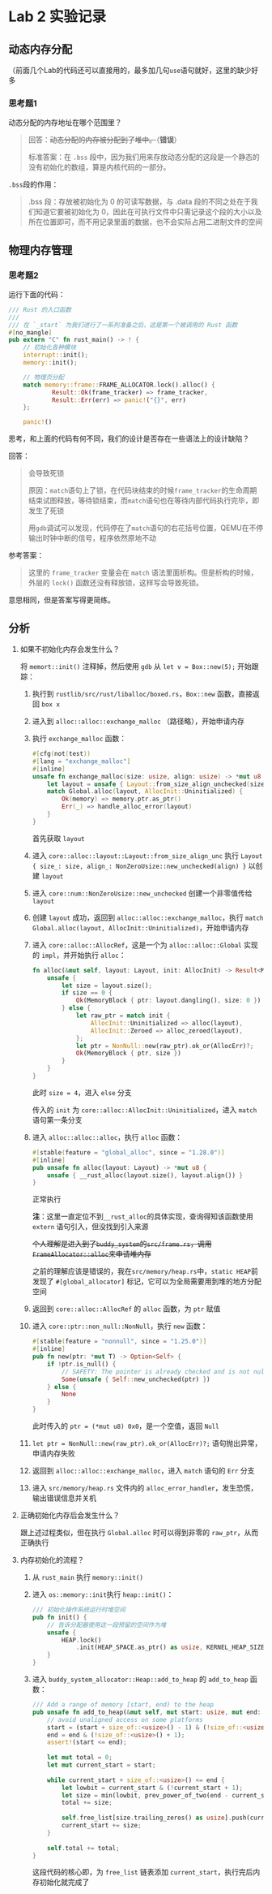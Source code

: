 # Lab 2 实验记录

## 动态内存分配

（前面几个Lab的代码还可以直接用的，最多加几句`use`语句就好，这里的缺少好多

### 思考题1

动态分配的内存地址在哪个范围里？

> 回答：~~动态分配的内存被分配到了堆中。~~（**错误**）
>
> 标准答案：在 `.bss` 段中，因为我们用来存放动态分配的这段是一个静态的没有初始化的数组，算是内核代码的一部分。

`.bss`段的作用：

> .bss 段：存放被初始化为 0 的可读写数据，与 .data 段的不同之处在于我们知道它要被初始化为 0，因此在可执行文件中只需记录这个段的大小以及所在位置即可，而不用记录里面的数据，也不会实际占用二进制文件的空间

## 物理内存管理

### 思考题2

运行下面的代码：

```rust
/// Rust 的入口函数
///
/// 在 `_start` 为我们进行了一系列准备之后，这是第一个被调用的 Rust 函数
#[no_mangle]
pub extern "C" fn rust_main() -> ! {
    // 初始化各种模块
    interrupt::init();
    memory::init();

    // 物理页分配
    match memory::frame::FRAME_ALLOCATOR.lock().alloc() {
            Result::Ok(frame_tracker) => frame_tracker,
            Result::Err(err) => panic!("{}", err)
    };

    panic!()
```

思考，和上面的代码有何不同，我们的设计是否存在一些语法上的设计缺陷？

回答：

> 会导致死锁
>
> 原因：`match`语句上了锁，在代码块结束的时候`frame_tracker`的生命周期结束试图释放，等待锁结束，而`match`语句也在等待内部代码执行完毕，即发生了死锁
>
> 用`gdb`调试可以发现，代码停在了`match`语句的右花括号位置，QEMU在不停输出时钟中断的信号，程序依然原地不动

参考答案：

> 这里的 `frame_tracker` 变量会在 `match` 语法里面析构。但是析构的时候，外层的 `lock()` 函数还没有释放锁，这样写会导致死锁。

意思相同，但是答案写得更简练。

## 分析

1. 如果不初始化内存会发生什么？

   将 `memort::init()` 注释掉，然后使用 `gdb` 从 `let v = Box::new(5);` 开始跟踪：

   1. 执行到 `rustlib/src/rust/liballoc/boxed.rs`，`Box::new` 函数，直接返回 `box x`

   2. 进入到 `alloc::alloc::exchange_malloc` （路径略），开始申请内存

   3. 执行 `exchange_malloc` 函数：

      ```rust
      #[cfg(not(test))
      #[lang = "exchange_malloc"]
      #[inline]
      unsafe fn exchange_malloc(size: usize, align: usize) -> *mut u8 {
          let layout = unsafe { Layout::from_size_align_unchecked(size, align) };
          match Global.alloc(layout, AllocInit::Uninitialized) {
              Ok(memory) => memory.ptr.as_ptr()
              Err(_) => handle_alloc_error(layout)
          }
      }
      ```

      首先获取 `layout`

   4. 进入 `core::alloc::layout::Layout::from_size_align_unc` 执行 `Layout { size_: size, align_: NonZeroUsize::new_unchecked(align) }` 以创建 `layout`

   5. 进入 `core::num::NonZeroUsize::new_unchecked` 创建一个非零值传给 `layout`

   6. 创建 `layout` 成功，返回到 `alloc::alloc::exchange_malloc`，执行 `match Global.alloc(layout, AllocInit::Uninitialized)`，开始申请内存

   7. 进入 `core::alloc::AllocRef`，这是一个为 `alloc::alloc::Global` 实现的 `impl`，并开始执行 `alloc`：

      ```rust
      fn alloc(&mut self, layout: Layout, init: AllocInit) -> Result<MemoryBlock, AllocError> {
          unsafe {
              let size = layout.size();
              if size == 0 {
                  Ok(MemoryBlock { ptr: layout.dangling(), size: 0 })
              } else {
                  let raw_ptr = match init {
                      AllocInit::Uninitialized => alloc(layout),
                      AllocInit::Zeroed => alloc_zeroed(layout),
                  };
                  let ptr = NonNull::new(raw_ptr).ok_or(AllocErr)?;
                  Ok(MemoryBlock { ptr, size })
              }
          }
      }
      ```

      此时 `size = 4`，进入 `else` 分支

      传入的 `init` 为 `core::alloc::AllocInit::Uninitialized`，进入 `match`语句第一条分支

   8. 进入 `alloc::alloc::alloc`，执行 `alloc` 函数：

      ```rust
      #[stable(feature = "global_alloc", since = "1.28.0")]
      #[inline]
      pub unsafe fn alloc(layout: Layout) -> *mut u8 {
          unsafe { __rust_alloc(layout.size(), layout.align()) }
      }
      ```

      正常执行

      **注**：这里一直定位不到`__rust_alloc`的具体实现，查询得知该函数使用 `extern` 语句引入，但没找到引入来源

      ~~个人理解是进入到了`buddy_system`的`src/frame.rs`，调用`FrameAllocator::alloc`来申请堆内存~~

      之前的理解应该是错误的，我在`src/memory/heap.rs`中，`static HEAP`前发现了 `#[global_allocator]` 标记，它可以为全局需要用到堆的地方分配空间

   9. 返回到 `core::alloc::AllocRef` 的 `alloc` 函数，为 `ptr` 赋值

   10. 进入 `core::ptr::non_null::NonNull`，执行 `new` 函数：

       ```rust
       #[stable(feature = "nonnull", since = "1.25.0")]
       #[inline]
       pub fn new(ptr: *mut T) -> Option<Self> {
           if !ptr.is_null() {
               // SAFETY: The pointer is already checked and is not null
               Some(unsafe { Self::new_unchecked(ptr) })
           } else {
               None
           }
       }
       ```

       此时传入的 `ptr = (*mut u8) 0x0`，是一个空值，返回 `Null`

   11. `let ptr = NonNull::new(raw_ptr).ok_or(AllocErr)?;` 语句抛出异常，申请内存失败

   12. 返回到 `alloc::alloc::exchange_malloc`，进入 `match` 语句的 `Err` 分支

   13. 进入 `src/memory/heap.rs` 文件内的 `alloc_error_handler`，发生恐慌，输出错误信息并关机

2. 正确初始化内存后会发生什么？

   跟上述过程类似，但在执行 `Global.alloc` 时可以得到非零的 `raw_ptr`，从而正确执行

3. 内存初始化的流程？

   1. 从 `rust_main` 执行 `memory::init()`

   2. 进入 `os::memory::init`执行 `heap::init()`：

      ```rust
      /// 初始化操作系统运行时堆空间
      pub fn init() {
          // 告诉分配器使用这一段预留的空间作为堆
          unsafe {
              HEAP.lock()
                  .init(HEAP_SPACE.as_ptr() as usize, KERNEL_HEAP_SIZE);
          }
      }
      ```

   3. 进入 `buddy_system_allocator::Heap::add_to_heap` 的 `add_to_heap` 函数：

      ```rust
      /// Add a range of memory [start, end) to the heap
      pub unsafe fn add_to_heap(&mut self, mut start: usize, mut end: usize) {
          // avoid unaligned access on some platforms
          start = (start + size_of::<usize>() - 1) & (!size_of::<usize>() + 1);
          end = end & (!size_of::<usize>() + 1);
          assert!(start <= end);
  
          let mut total = 0;
          let mut current_start = start;
  
          while current_start + size_of::<usize>() <= end {
              let lowbit = current_start & (!current_start + 1);
              let size = min(lowbit, prev_power_of_two(end - current_start));
              total += size;
  
              self.free_list[size.trailing_zeros() as usize].push(current_start as *mut usize);
              current_start += size;
          }
  
          self.total += total;
      }
      ```

      这段代码的核心即，为 `free_list` 链表添加 `current_start`，执行完后内存初始化就完成了
